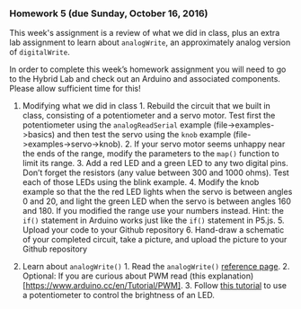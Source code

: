 ### Homework 5 (due Sunday, October 16, 2016)

This week's assignment is a review of what we did in class, plus an extra lab assignment to learn about `analogWrite`, an approximately analog version of `digitalWrite`.

In order to complete this week’s homework assignment you will need to go to the Hybrid Lab and check out an Arduino and associated components. Please allow sufficient time for this!

  1. Modifying what we did in class
    1. Rebuild the circuit that we built in class, consisting of a potentiometer and a servo motor. Test first the potentiometer using the `analogReadSerial` example (file->examples->basics) and then test the servo using the `knob` example (file->examples->servo->knob).
    2. If your servo motor seems unhappy near the ends of the range, modify the parameters to the `map()` function to limit its range.
    3. Add a red LED and a green LED to any two digital pins. Don’t forget the resistors (any value between 300 and 1000 ohms). Test each of those LEDs using the blink example.
    4. Modify the knob example so that the the red LED lights when the servo is between angles 0 and 20, and light the green LED when the servo is between angles 160 and 180. If you modified the range use your numbers instead. Hint: the `if()` statement in Arduino works just like the `if()` statement in P5.js.
    5. Upload your code to your Github repository
    6. Hand-draw a schematic of your completed circuit, take a picture, and upload the picture to your Github repository
  
  2. Learn about `analogWrite()`
    1. Read the `analogWrite()` [reference page](https://www.arduino.cc/en/Reference/AnalogWrite).
    2. Optional: If you are curious about PWM read (this explanation)[https://www.arduino.cc/en/Tutorial/PWM].
    3. Follow [this tutorial](https://www.arduino.cc/en/Tutorial/AnalogInOutSerial) to use a potentiometer to control the brightness of an LED.

